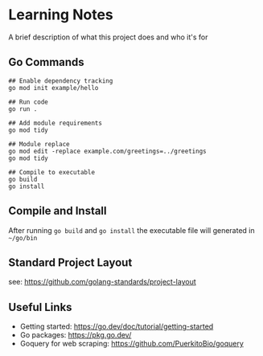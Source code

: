 
# Learning Notes

A brief description of what this project does and who it's for

## Go Commands

```
## Enable dependency tracking
go mod init example/hello

## Run code
go run .

## Add module requirements
go mod tidy

## Module replace
go mod edit -replace example.com/greetings=../greetings
go mod tidy

## Compile to executable
go build
go install
```

## Compile and Install
After running `go build` and `go install` the executable file will generated in `~/go/bin`

## Standard Project Layout
see: https://github.com/golang-standards/project-layout

## Useful Links
- Getting started: https://go.dev/doc/tutorial/getting-started
- Go packages: https://pkg.go.dev/
- Goquery for web scraping: https://github.com/PuerkitoBio/goquery
